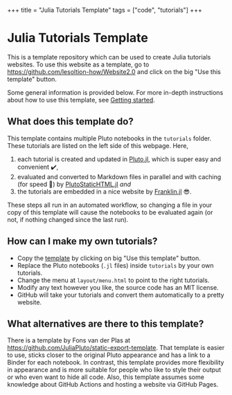 +++
title = "Julia Tutorials Template"
tags = ["code", "tutorials"]
+++

# Julia Tutorials Template

This is a template repository which can be used to create Julia tutorials websites.
To use this website as a template, go to
<https://github.com/lesoltion-how/Website2.0>
and click on the big "Use this template" button.

Some general information is provided below.
For more in-depth instructions about how to use this template, see [Getting started](/getting-started).

## What does this template do?

This template contains multiple Pluto notebooks in the `tutorials` folder.
These tutorials are listed on the left side of this webpage.
Here,

1. each tutorial is created and updated in [Pluto.jl](https://github.com/fonsp/Pluto.jl), which is super easy and convenient ✔️,
1. evaluated and converted to Markdown files in parallel and with caching (for speed 🚀) by [PlutoStaticHTML.jl](https://github.com/lesoltion-how/PlutoStaticHTML.jl) _and_
1. the tutorials are embedded in a nice website by [Franklin.jl](https://github.com/tlienart/Franklin.jl) 😎.

These steps all run in an automated workflow, so changing a file in your copy of this template will cause the notebooks to be evaluated again (or not, if nothing changed since the last run).

## How can I make my own tutorials?

- Copy the [template](https://github.com/lesoltion-how/Website2.0) by clicking on big "Use this template" button.
- Replace the Pluto notebooks (`.jl` files) inside `tutorials` by your own tutorials.
- Change the menu at `layout/menu.html` to point to the right tutorials.
- Modify any text however you like, the source code has an MIT license.
- GitHub will take your tutorials and convert them automatically to a pretty website.

## What alternatives are there to this template?

There is a template by Fons van der Plas at <https://github.com/JuliaPluto/static-export-template>.
That template is easier to use, sticks closer to the original Pluto appearance and has a link to a Binder for each notebook.
In contrast, this template provides more flexibility in appearance and is more suitable for people who like to style their output or who even want to hide all code.
Also, this template assumes some knowledge about GitHub Actions and hosting a website via GitHub Pages.

